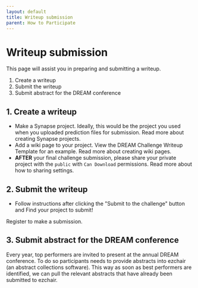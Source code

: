 ```yaml
---
layout: default
title: Writeup submission
parent: How to Participate
---
```


# Writeup submission

This page will assist you in preparing and submitting a writeup.

1. Create a writeup
2. Submit the writeup
3. Submit abstract for the DREAM conference

## 1. Create a writeup

* Make a Synapse project. Ideally, this would be the project you used when you uploaded prediction files for submission. Read more about creating Synapse projects.
* Add a wiki page to your project. View the DREAM Challenge Writeup Template for an example. Read more about creating wiki pages.
* **AFTER** your final challenge submission, please share your private project with the ```public``` with ```Can Download``` permissions. Read more about how to sharing settings.

## 2. Submit the writeup

* Follow instructions after clicking the "Submit to the challenge" button and Find your project to submit!

Register to make a submission.

## 3. Submit abstract for the DREAM conference

Every year, top performers are invited to present at the annual DREAM conference. To do so participants needs to provide abstracts into ezchair (an abstract collections software). This way as soon as best performers are identified, we can pull the relevant abstracts that have already been submitted to ezchair.
